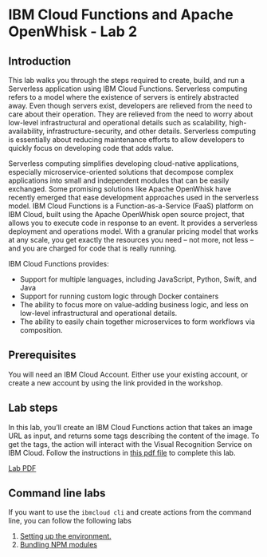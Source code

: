 # IBM Cloud Functions and Apache OpenWhisk - Lab 2

## Introduction

This lab walks you through the steps required to create, build, and run a Serverless application using IBM Cloud Functions. Serverless computing refers to a model where the existence of servers is entirely abstracted away. Even though servers exist, developers are relieved from the need to care about their operation. They are relieved from the need to worry about low-level infrastructural and operational details such as scalability, high-availability, infrastructure-security, and other details. Serverless computing is essentially about reducing maintenance efforts to allow developers to quickly focus on developing code that adds value.

Serverless computing simplifies developing cloud-native applications, especially microservice-oriented solutions that decompose complex applications into small and independent modules that can be easily exchanged. Some promising solutions like Apache OpenWhisk have recently emerged that ease development approaches used in the serverless model. IBM Cloud Functions is a Function-as-a-Service (FaaS) platform on IBM Cloud, built using the Apache OpenWhisk open source project, that allows you to execute code in response to an event.
It provides a serverless deployment and operations model. With a granular pricing model that works at any scale, you get exactly the resources you need – not more, not less – and you are charged for code that is really running.

IBM Cloud Functions provides:

- Support for multiple languages, including JavaScript, Python, Swift, and Java
- Support for running custom logic through Docker containers
- The ability to focus more on value-adding business logic, and less on low-level infrastructural and operational details.
- The ability to easily chain together microservices to form workflows via composition.

## Prerequisites

You will need an IBM Cloud Account. Either use your existing account, or create a new account by using the link provided in the workshop.

## Lab steps

In this lab, you’ll create an IBM Cloud Functions action that takes an image URL as input, and returns some tags describing the content of the image. To get the tags, the action will interact with the Visual Recognition Service on IBM Cloud. Follow the instructions in [this pdf file](quicklab2-ibmdevelopersf.pdf) to complete this lab.

[Lab PDF](quicklab2-ibmdevelopersf.pdf) 

## Command line labs

If you want to use the `ibmcloud cli` and create actions from the command line, you can follow the following labs

1. [Setting up the environment.](https://github.com/IBM-Cloud/openwhisk-workshops/tree/master/bootcamp/ex0%20-%20setting%20up%20development%20environment)
2. [Bundling NPM modules](https://github.com/IBM-Cloud/openwhisk-workshops/tree/master/bootcamp/ex1.3%20-%20bundling%20NPM%20modules)
